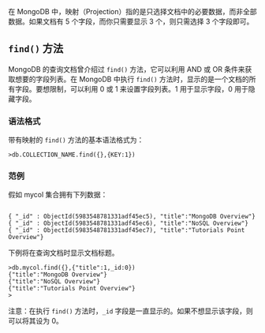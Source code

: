
在 MongoDB 中，映射（Projection）指的是只选择文档中的必要数据，而非全部数据。如果文档有 5 个字段，而你只需要显示 3 个，则只需选择 3 个字段即可。


## `find()` 方法  

MongoDB 的查询文档曾介绍过 `find()` 方法，它可以利用 AND 或 OR 条件来获取想要的字段列表。在 MongoDB 中执行 `find()` 方法时，显示的是一个文档的所有字段。要想限制，可以利用 0 或 1 来设置字段列表。1 用于显示字段，0 用于隐藏字段。  

### 语法格式  

带有映射的 `find()` 方法的基本语法格式为：  

`>db.COLLECTION_NAME.find({},{KEY:1})`  

### 范例  

假如 mycol 集合拥有下列数据：  

```

{ "_id" : ObjectId(5983548781331adf45ec5), "title":"MongoDB Overview"}
{ "_id" : ObjectId(5983548781331adf45ec6), "title":"NoSQL Overview"}
{ "_id" : ObjectId(5983548781331adf45ec7), "title":"Tutorials Point Overview"}

```

下例将在查询文档时显示文档标题。  

```  
>db.mycol.find({},{"title":1,_id:0})
{"title":"MongoDB Overview"}
{"title":"NoSQL Overview"}
{"title":"Tutorials Point Overview"}
>

```  

注意：在执行 `find()` 方法时，`_id` 字段是一直显示的。如果不想显示该字段，则可以将其设为 0。  

